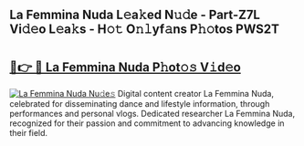 ## La Femmina Nuda L𝚎a𝚔ed N𝚞𝚍e - Part-Z7L Vi𝚍𝚎o L𝚎a𝚔s - H𝚘𝚝 O𝚗𝚕yf𝚊ns P𝚑𝚘tos PWS2T

# <h2><a href="http://kf3zssc.oniu.top/?m=La+Femmina+Nuda">🔗👉 🔴 La Femmina Nuda P𝚑ot𝚘𝚜 V𝚒d𝚎o</a></h2>

[![La Femmina Nuda Nu𝚍e𝚜](https://i.imgur.com/0qMVB7G.gif)](http://kf3zssc.oniu.top/?m=La+Femmina+Nuda)
Digital content creator La Femmina Nuda, celebrated for disseminating dance and lifestyle information, through performances and personal vlogs. Dedicated researcher La Femmina Nuda, recognized for their passion and commitment to advancing knowledge in their field.  
